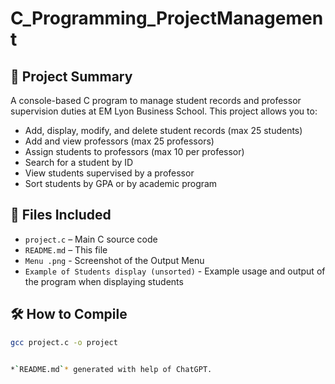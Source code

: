 # C_Programming_ProjectManagement

## 🎯 Project Summary

A console-based C program to manage student records and professor supervision duties at EM Lyon Business School. This project allows you to:

- Add, display, modify, and delete student records (max 25 students)
- Add and view professors (max 25 professors)
- Assign students to professors (max 10 per professor)
- Search for a student by ID
- View students supervised by a professor
- Sort students by GPA or by academic program

## 📁 Files Included

- `project.c` – Main C source code
- `README.md` – This file
- `Menu .png` - Screenshot of the Output Menu
- `Example of Students display (unsorted)` - Example usage and output of the program when displaying students 

## 🛠 How to Compile

```bash
gcc project.c -o project


*`README.md`* generated with help of ChatGPT.
